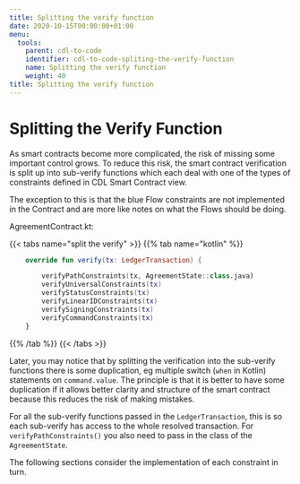 ```yaml
---
title: Splitting the verify function
date: 2020-10-15T00:00:00+01:00
menu:
  tools:
    parent: cdl-to-code
    identifier: cdl-to-code-spliting-the-verify-function
    name: Splitting the verify function
    weight: 40
title: Splitting the verify function
---
```



# Splitting the Verify Function

As smart contracts become more complicated, the risk of missing some important control grows. To reduce this risk, the smart contract verification is split up into sub-verify functions which each deal with one of the types of constraints defined in CDL Smart Contract view.

The exception to this is that the blue Flow constraints are not implemented in the Contract and are more like notes on what the Flows should be doing.


AgreementContract.kt:

{{< tabs name="split the verify" >}}
{{% tab name="kotlin" %}}
```kotlin
    override fun verify(tx: LedgerTransaction) {

        verifyPathConstraints(tx, AgreementState::class.java)
        verifyUniversalConstraints(tx)
        verifyStatusConstraints(tx)
        verifyLinearIDConstraints(tx)
        verifySigningConstraints(tx)
        verifyCommandConstraints(tx)
    }

```
{{% /tab %}}
{{< /tabs >}}

Later, you may notice that by splitting the verification into the sub-verify functions there is some duplication, eg multiple switch (`when` in Kotlin) statements on `command.value`. The principle is that it is better to have some duplication if it allows better clarity and structure of the smart contract because this reduces the risk of making mistakes.

For all the sub-verify functions passed in the `LedgerTransaction`, this is so each sub-verify has access to the whole resolved transaction. For `verifyPathConstraints()` you also need to pass in the class of the `AgreementState`.

The following sections consider the implementation of each constraint in turn.
